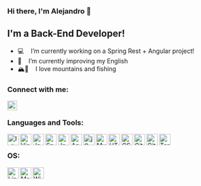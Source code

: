 ### Hi there, I'm Alejandro 👋

## I'm a Back-End Developer!

- 💻 &nbsp;&nbsp; I’m currently working on a Spring Rest + Angular project!
- 🔭 &nbsp;&nbsp; I’m currently improving my English
- 🏔🎣 &nbsp;&nbsp; I love mountains and fishing

### Connect with me:

[<img align="left" alt="amtinez - LinkedIn" width="22px" src="https://cdn.jsdelivr.net/npm/simple-icons@v3/icons/linkedin.svg" />][linkedin]

<br />

### Languages and Tools:

<img align="left" alt="IntelliJ IDEA" width="26px" src="https://cdn.svgporn.com/logos/intellij-idea.svg" />
<img align="left" alt="Visual Studio Code" width="26px" src="https://cdn.svgporn.com/logos/visual-studio-code.svg" />
<img align="left" alt="Java" width="26px" src="https://cdn.svgporn.com/logos/java.svg" />
<img align="left" alt="Spring" width="26px" src="https://cdn.svgporn.com/logos/spring.svg" />
<img align="left" alt="JavaScript" width="26px" src="https://cdn.svgporn.com/logos/javascript.svg" />
<img align="left" alt="Angular" width="26px" src="https://cdn.svgporn.com/logos/angular-icon.svg" />
<img align="left" alt="jQuery" width="26px" src="https://cdn.svgporn.com/logos/jquery.svg" />
<img align="left" alt="MySQL" width="26px" src="https://cdn.svgporn.com/logos/mysql.svg" />
<img align="left" alt="HTML5" width="26px" src="https://cdn.svgporn.com/logos/html-5.svg" />
<img align="left" alt="CSS3" width="26px" src="https://cdn.svgporn.com/logos/css-3.svg" />
<img align="left" alt="Git" width="26px" src="https://cdn.svgporn.com/logos/git-icon.svg" />
<img align="left" alt="GitHub" width="26px" src="https://cdn.svgporn.com/logos/github-icon.svg" />
<img align="left" alt="Terminal" width="26px" src="https://cdn.svgporn.com/logos/terminal.svg" />

<br />

### OS:

<img align="left" alt="Linux" width="26px" src="https://cdn.svgporn.com/logos/linux-tux.svg" />
<img align="left" alt="MacOS" width="26px" src="https://cdn.svgporn.com/logos/macOS.svg" />
<img align="left" alt="Windows" width="26px" src="https://cdn.svgporn.com/logos/microsoft-windows.svg" />

<!-- WEBSITE LINKS -->
[linkedin]: https://www.linkedin.com/in/amartinezcerro/
